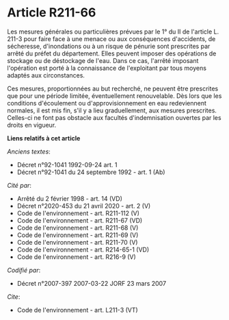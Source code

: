 # Article R211-66

Les mesures générales ou particulières prévues par le 1° du II de l'article L. 211-3 pour faire face à une menace ou aux
conséquences d'accidents, de sécheresse, d'inondations ou à un risque de pénurie sont prescrites par arrêté du préfet du
département. Elles peuvent imposer des opérations de stockage ou de déstockage de l'eau. Dans ce cas, l'arrêté imposant
l'opération est porté à la connaissance de l'exploitant par tous moyens adaptés aux circonstances. 

Ces mesures, proportionnées au but recherché, ne peuvent être prescrites que pour une période limitée, éventuellement
renouvelable. Dès lors que les conditions d'écoulement ou d'approvisionnement en eau redeviennent normales, il est mis fin,
s'il y a lieu graduellement, aux mesures prescrites. Celles-ci ne font pas obstacle aux facultés d'indemnisation ouvertes par
les droits en vigueur.

**Liens relatifs à cet article**

_Anciens textes_:

  - Décret n°92-1041 1992-09-24 art. 1
  - Décret n°92-1041 du 24 septembre 1992 - art. 1 (Ab)

_Cité par_:

  - Arrêté du 2 février 1998 - art. 14 (VD)
  - Décret n°2020-453 du 21 avril 2020 - art. 2 (V)
  - Code de l'environnement - art. R211-112 (V)
  - Code de l'environnement - art. R211-67 (VD)
  - Code de l'environnement - art. R211-68 (V)
  - Code de l'environnement - art. R211-69 (V)
  - Code de l'environnement - art. R211-70 (V)
  - Code de l'environnement - art. R214-65-1 (VD)
  - Code de l'environnement - art. R216-9 (V)

_Codifié par_:

  - Décret n°2007-397 2007-03-22 JORF 23 mars 2007

_Cite_:

  - Code de l'environnement - art. L211-3 (VT)

